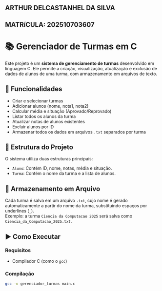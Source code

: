 ## ARTHUR DELCASTANHEL DA SILVA 
## MATRíCULA: 202510703607

# 📚 Gerenciador de Turmas em C

Este projeto é um **sistema de gerenciamento de turmas** desenvolvido em linguagem C. Ele permite a criação, visualização, atualização e exclusão de dados de alunos de uma turma, com armazenamento em arquivos de texto.

## 🔧 Funcionalidades

- Criar e selecionar turmas
- Adicionar alunos (nome, nota1, nota2)
- Calcular média e situação (Aprovado/Reprovado)
- Listar todos os alunos da turma
- Atualizar notas de alunos existentes
- Excluir alunos por ID
- Armazenar todos os dados em arquivos `.txt` separados por turma

## 📂 Estrutura do Projeto

O sistema utiliza duas estruturas principais:

- `Aluno`: Contém ID, nome, notas, média e situação.
- `Turma`: Contém o nome da turma e a lista de alunos.

## 💾 Armazenamento em Arquivo

Cada turma é salva em um arquivo `.txt`, cujo nome é gerado automaticamente a partir do nome da turma, substituindo espaços por underlines (`_`).  
Exemplo: a turma `Ciencia da Computacao 2025` será salva como `Ciencia_da_Computacao_2025.txt`.

## ▶️ Como Executar

### Requisitos

- Compilador C (como o `gcc`)

### Compilação

```bash
gcc -o gerenciador_turmas main.c
